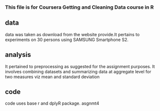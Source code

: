 ### This file is for Coursera Getting and Cleaning Data course in R

## data
data was taken as download from the website provide.It pertains to experiments on 30 persons using SAMSUNG Smartphone S2.

## analysis
It pertained to preprocessing as suggested for the assignment purposes. It involves combining datasets and summarizing data at aggregate level for two measures viz mean and standard deviation

## code
code uses base r and dplyR package.
 asgnmt4
